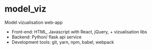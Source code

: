 # model_viz

Model vizualisation web-app

- Front-end: HTML, Javascript with React, jQuery, + vizualisation libs
- Backend: Python/ flask api service
- Development tools: git, yarn, npm, babel, webpack
